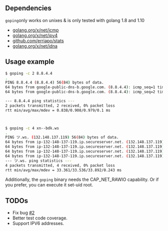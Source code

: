 ## Dependencies

`goping`only works on unixes & is only tested with golang 1.8 and 1.10

* [golang.org/x/net/icmp](https://godoc.org/golang.org/x/net/icmp)
* [golang.org/x/net/ipv4](https://godoc.org/golang.org/x/net/ipv4)
* [github.com/erriapo/stats](https://github.com/erriapo/stats)
* [golang.org/x/net/idna](https://godoc.org/golang.org/x/net/idna)

## Usage example

```bash
$ goping -c 2 8.8.4.4
.
PING 8.8.4.4 (8.8.4.4) 56(84) bytes of data.
64 bytes from google-public-dns-b.google.com. (8.8.4.4): icmp_seq=1 time=838.022µs
64 bytes from google-public-dns-b.google.com. (8.8.4.4): icmp_seq=2 time=978.804µs

--- 8.8.4.4 ping statistics ---
2 packets transmitted, 2 received, 0% packet loss
rtt min/avg/max/mdev = 0.838/0.908/0.979/0.1 ms



$ goping -c 4 xn--bdk.ws
.                                                                                              
PING ツ.ws. (132.148.137.119) 56(84) bytes of data.                                            
64 bytes from ip-132-148-137-119.ip.secureserver.net. (132.148.137.119): icmp_seq=1 time=33.892283ms
64 bytes from ip-132-148-137-119.ip.secureserver.net. (132.148.137.119): icmp_seq=2 time=33.402274ms
64 bytes from ip-132-148-137-119.ip.secureserver.net. (132.148.137.119): icmp_seq=3 time=33.361368ms
64 bytes from ip-132-148-137-119.ip.secureserver.net. (132.148.137.119): icmp_seq=4 time=33.486581ms                                                                                          
--- ツ.ws. ping statistics ---                                                                 
4 packets transmitted, 4 received, 0% packet loss                                              
rtt min/avg/max/mdev = 33.361/33.536/33.892/0.243 ms              
```

Additionally, the `goping` binary needs the CAP_NET_RAWIO capability. 
Or if you prefer, you can execute it set-uid root.

## TODOs

* Fix bug [#2](../../issues/2)
* Better test code coverage.
* Support IPV6 addresses.
